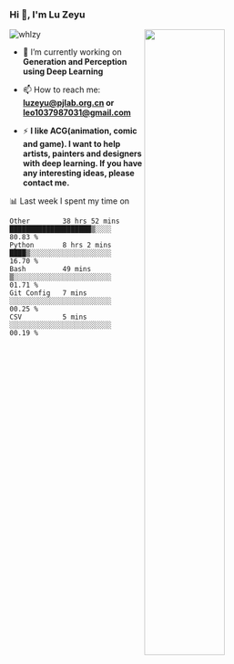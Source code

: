 ### Hi 👋, I'm Lu Zeyu

<img src="https://komarev.com/ghpvc/?username=whlzy&label=Profile%20views&color=0e75b6&style=flat" alt="whlzy" />
<img align="right" width="53%" src="https://github-readme-stats.vercel.app/api?username=whlzy&show_icons=true">

- 🔭 I’m currently working on **Generation and Perception using Deep Learning**

- 📫 How to reach me: **luzeyu@pjlab.org.cn or leo1037987031@gmail.com**

- ⚡ **I like ACG(animation, comic and game). I want to help artists, painters and designers with deep learning. If you have any interesting ideas, please contact me.**

📊 Last week I spent my time on

<!--START_SECTION:waka-->

```text
Other        38 hrs 52 mins  ████████████████████▒░░░░   80.83 %
Python       8 hrs 2 mins    ████▒░░░░░░░░░░░░░░░░░░░░   16.70 %
Bash         49 mins         ▒░░░░░░░░░░░░░░░░░░░░░░░░   01.71 %
Git Config   7 mins          ░░░░░░░░░░░░░░░░░░░░░░░░░   00.25 %
CSV          5 mins          ░░░░░░░░░░░░░░░░░░░░░░░░░   00.19 %
```

<!--END_SECTION:waka-->

